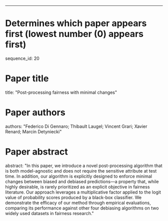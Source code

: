 --- 
# Determines which paper appears first (lowest number (0) appears first)
sequence_id: 20

# Paper title 
title: "Post-processing fairness with minimal changes"

# Paper authors 
authors: "Federico Di Gennaro; Thibault Laugel; Vincent Grari; Xavier Renard; Marcin Detyniecki"

# Paper abstract 
abstract: "In this paper, we introduce a novel post-processing algorithm that is both model-agnostic and does not require the sensitive attribute at test time. In addition, our algorithm is explicitly designed to enforce minimal changes between biased and debiased predictions—a property that, while highly desirable, is rarely prioritized as an explicit objective in fairness literature. 
Our approach leverages a multiplicative factor applied to the logit value of probability scores produced by a black-box classifier. We demonstrate the efficacy of our method through empirical evaluations, comparing its performance against other four debiasing algorithms on two widely used datasets in fairness research."

